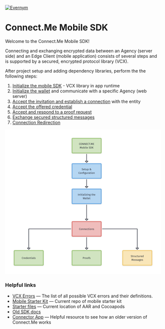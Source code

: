 <a href="https://www.evernym.com/"><img src="https://pbs.twimg.com/profile_images/1022255393395929088/0eYH-Os__400x400.jpg" title="Evernym" style="width: 150px"></a>

# Connect.Me Mobile SDK

Welcome to the Connect.Me Mobile SDK!

Connecting and exchanging encrypted data between an Agency (server side) and an Edge Client (mobile application) consists of several steps and is supported by a secured, encrypted protocol library (VCX). 

After project setup and adding dependency libraries, perform the the following steps: 

1. [Initialize the mobile SDK](1.ProjectSetup.md) - VCX library in app runtime 
2. [Initialize the wallet](2.InitializingTheWallet.md) and communicate with a specific Agency (web server)
3. [Accept the invitation and establish a connection](3.Connections.md) with the entity  
4. [Accept the offered credential](4.Credentials.md)
5. [Accept and respond to a proof request](5.Proofs.md)
6. [Exchange secured structured messages](6.StructuredMessages.md)
7. [Connection Redirection](7.ConnectionRedirection.md)
   
![Mobile SDK Flow](wiki-images/ConnectMeMobileSDK.png)


<!--To be created in response to customer feedback ## FAQ
 
- **How do I do *specifically* so and so?**
    - No problem! Just do this. -->

### Helpful links
- [VCX Errors](VcxErrors.md) &#8212; The list of all possible VCX errors and their definitions. 
- <a href="https://github.com/evernym/mobile-starter" target="_blank">Mobile Starter Kit</a> &#8212; Current repo of mobile starter kit
- <a href="https://drive.google.com/drive/folders/1-ySuVqU7q79jG2epoVJH4bFU1CqWVGnR?usp=sharing" target="_blank">
    Starter files</a> &#8212; Current location of AAR and Cocoapods
- <a href=" https://docs.google.com/document/d/1HAa27qArYlU0NO1VbEjA8ANXmVHl-b7fxa40e21I5L8/edit" target="_blank">
    Old SDK docs</a>
- <a href=" https://docs.google.com/document/d/1HAa27qArYlU0NO1VbEjA8ANXmVHl-b7fxa40e21I5L8/edit" target="_blank">
    Connector App</a> &#8212; Helpful resource to see how an older version of Connect.Me works
